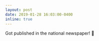 ```yaml
---
layout: post
date: 2019-01-28 16:03:00-0400
inline: true
---
```


Got published in the national newspaper! 📰